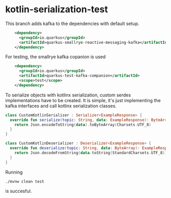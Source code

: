 # kotlin-serialization-test

This branch adds kafka to the dependencies with default setup.

```xml
    <dependency>
      <groupId>io.quarkus</groupId>
      <artifactId>quarkus-smallrye-reactive-messaging-kafka</artifactId>
    </dependency>
```
For testing, the smallrye kafka copanion is used

```xml
    <dependency>
      <groupId>io.quarkus</groupId>
      <artifactId>quarkus-test-kafka-companion</artifactId>
      <scope>test</scope>
    </dependency>
```

To serialize objects with kotlinx serialization, custom serdes implementations have to be created. It is simple, it's just implementing the kafka interfaces and call kotlinx serialization classes. 

```kotlin
class CustomKotlinSerializer : Serializer<ExampleResponse> {
  override fun serialize(topic: String, data: ExampleResponse): ByteArray {
    return Json.encodeToString(data).toByteArray(Charsets.UTF_8)
  }
}
```
```kotlin
class CustomKotlinDeserializer : Deserializer<ExampleResponse> {
  override fun deserialize(topic: String, data: ByteArray): ExampleResponse {
    return Json.decodeFromString(data.toString(StandardCharsets.UTF_8))
  }
}
```



Running

```bash
./mvnw clean test
```
is succesful.
